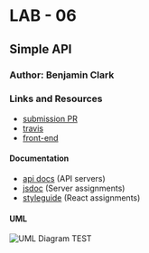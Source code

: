# LAB - 06

## Simple API

### Author: Benjamin Clark 

### Links and Resources
* [submission PR](https://github.com/benjamin-401-advanced-javascript/class-05/pull/2)
* [travis](https://www.travis-ci.com/benjamin-401-advanced-javascript/class-05)
* [front-end](https://codesandbox.io/s/api-client-og74e)

#### Documentation
* [api docs](https://app.swaggerhub.com/apis/1benisin/simple-api/0.1) (API servers)
* [jsdoc](http://xyz.com) (Server assignments)
* [styleguide](http://xyz.com) (React assignments)


#### UML
![UML Diagram TEST](bitmoji.png)
